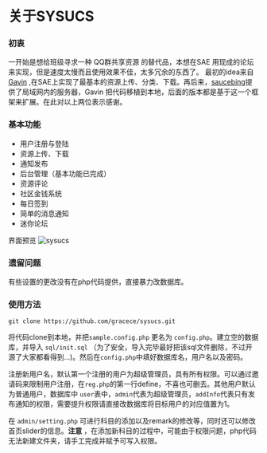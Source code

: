 关于SYSUCS
=========

### 初衷

一开始是想给班级寻求一种 QQ群共享资源 的替代品，本想在SAE 用现成的论坛来实现，但是速度太慢而且使用效果不佳，太多冗余的东西了。
最初的idea来自 [Gavin](https://github.com/gavinhub) ,在SAE上实现了最基本的资源上传、分类、下载。再后来，[saucebing](https://github.com/saucebing)提供了局域网内的服务器，Gavin 把代码移植到本地，后面的版本都是基于这一个框架来扩展。在此对以上两位表示感谢。

### 基本功能
- 用户注册与登陆
- 资源上传、下载
- 通知发布
- 后台管理（基本功能已完成）
- 资源评论
- 社区金钱系统
- 每日签到
- 简单的消息通知
- 迷你论坛

界面预览
![sysucs](http://ww3.sinaimg.cn/large/50b560a5gw1e5smmdwahlj211y0lcn28.jpg)

### 遗留问题

有些设置的更改没有在php代码提供，直接暴力改数据库。

### 使用方法
	
	git clone https://github.com/gracece/sysucs.git

将代码clone到本地，并把`sample.config.php` 更名为 `config.php`。建立空的数据库，并导入 `sql/init.sql` （为了安全，导入完毕最好把该sql文件删除，不过开源了大家都看得到...)。然后在`config.php`中填好数据库名，用户名以及密码。

注册新用户名，默认第一个注册的用户为超级管理员，具有所有权限。可以通过邀请码来限制用户注册，在`reg.php`的第一行define，不喜也可删去。其他用户默认为普通用户，数据库中 `user`表中，`admin`代表为超级管理员，`addInfo`代表只有发布通知的权限，需要提升权限请直接改数据库将目标用户的对应值置为1。

在 `admin/setting.php` 可进行科目的添加以及remark的修改等，同时还可以修改首页slider的信息。**注意** ，在添加新科目的过程中，可能由于权限问题，php代码无法新建文件夹，请手工完成并赋予可写入权限。	







